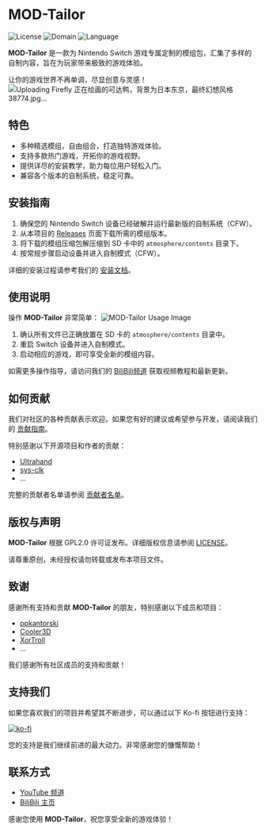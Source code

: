 # MOD-Tailor

![License](https://img.shields.io/badge/license-GPLv2.0-brightgreen.svg)
![Domain](https://img.shields.io/badge/Domain-Switch%20Modding-blue.svg)
![Language](https://img.shields.io/badge/Language-C%20%2F%20C%2B%2B-lightgrey.svg)

**MOD-Tailor** 是一款为 Nintendo Switch 游戏专属定制的模组包，汇集了多样的自制内容，旨在为玩家带来极致的游戏体验。

让你的游戏世界不再单调，尽显创意与灵感！
![Uploading Firefly 正在绘画的可达鸭，背景为日本东京，最终幻想风格 38774.jpg…]()


## 特色

- 多种精选模组，自由组合，打造独特游戏体验。
- 支持多款热门游戏，开拓你的游戏视野。
- 提供详尽的安装教学，助力每位用户轻松入门。
- 兼容各个版本的自制系统，稳定可靠。

## 安装指南

1. 确保您的 Nintendo Switch 设备已经破解并运行最新版的自制系统（CFW）。
2. 从本项目的 [Releases](https://github.com/sskyNS/MOD-Tailor/releases) 页面下载所需的模组版本。
3. 将下载的模组压缩包解压缩到 SD 卡中的 `atmosphere/contents` 目录下。
4. 按常规步骤启动设备并进入自制模式（CFW）。

详细的安装过程请参考我们的 [安装文档](INSTALL.md)。

## 使用说明

操作 **MOD-Tailor** 非常简单：
![MOD-Tailor Usage Image](https://github.com/sskyNS/MOD-Tailor/assets/121209531/your-image-link)

1. 确认所有文件已正确放置在 SD 卡的 `atmosphere/contents` 目录中。
2. 重启 Switch 设备并进入自制模式。
3. 启动相应的游戏，即可享受全新的模组内容。

如需更多操作指导，请访问我们的 [BiliBili频道](https://space.bilibili.com/679023184) 获取视频教程和最新更新。

## 如何贡献

我们对社区的各种贡献表示欢迎。如果您有好的建议或希望参与开发，请阅读我们的 [贡献指南](CONTRIBUTING.md)。

特别感谢以下开源项目和作者的贡献：

- [Ultrahand](https://github.com/ppkantorski/Ultrahand-Overlay)
- [sys-clk](https://github.com/retronx-team/sys-clk)
- ...

完整的贡献者名单请参阅 [贡献者名单](CONTRIBUTORS.md)。

## 版权与声明

**MOD-Tailor** 根据 GPL2.0 许可证发布。详细版权信息请参阅 [LICENSE](LICENSE)。

请尊重原创，未经授权请勿转载或发布本项目文件。

## 致谢

感谢所有支持和贡献 **MOD-Tailor** 的朋友，特别感谢以下成员和项目：

- [ppkantorski](https://github.com/ppkantorski)
- [Cooler3D](https://github.com/rashevskyv/4IFIR)
- [XorTroll](https://github.com/XorTroll)
- ...

我们感谢所有社区成员的支持和贡献！

## 支持我们

如果您喜欢我们的项目并希望其不断进步，可以通过以下 Ko-fi 按钮进行支持：

[![ko-fi](https://ko-fi.com/img/githubbutton_sm.svg)](https://ko-fi.com/YourKoFiPage)

您的支持是我们继续前进的最大动力。非常感谢您的慷慨帮助！

## 联系方式

- [YouTube 频道](https://youtube.com/@ssky-?si=lPttBaHAnWjSMgsB)
- [BiliBili 主页](https://space.bilibili.com/679023184)

感谢您使用 **MOD-Tailor**，祝您享受全新的游戏体验！

